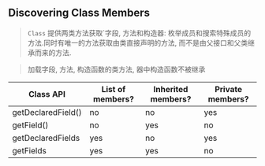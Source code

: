 ## Discovering Class Members

> `Class` 提供两类方法获取`字段, 方法和构造器:
枚举成员和搜索特殊成员的方法.同时有唯一的方法获取由类直接声明的方法,
而不是由父接口和父类继承而来的方法.

> 加载字段, 方法, 构造函数的类方法, 器中构造函数不被继承

Class API | List of members? | Inherited members? | Private members?
--- | --- | --- | ---
getDeclaredField() | no | no | yes
getField() | no | yes | no
getDeclaredFields | yes | no | yes
getFields | yes | yes |no

